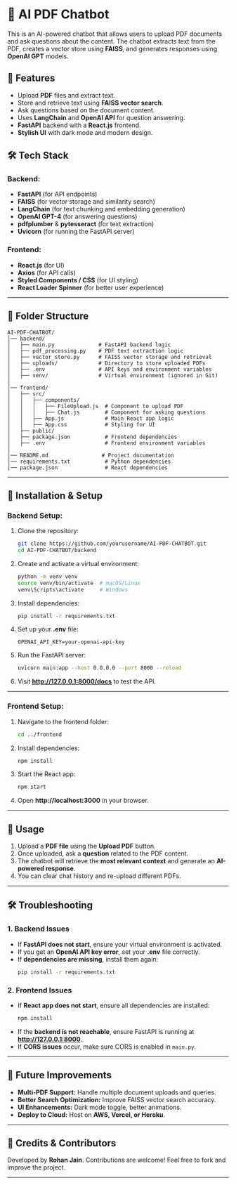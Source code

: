 # 📄 AI PDF Chatbot

This is an AI-powered chatbot that allows users to upload PDF documents and ask questions about the content. The chatbot extracts text from the PDF, creates a vector store using **FAISS**, and generates responses using **OpenAI GPT** models.

## 🚀 Features
- Upload **PDF** files and extract text.
- Store and retrieve text using **FAISS vector search**.
- Ask questions based on the document content.
- Uses **LangChain** and **OpenAI API** for question answering.
- **FastAPI** backend with a **React.js** frontend.
- **Stylish UI** with dark mode and modern design.

## 🛠️ Tech Stack
### Backend:
- **FastAPI** (for API endpoints)
- **FAISS** (for vector storage and similarity search)
- **LangChain** (for text chunking and embedding generation)
- **OpenAI GPT-4** (for answering questions)
- **pdfplumber** & **pytesseract** (for text extraction)
- **Uvicorn** (for running the FastAPI server)

### Frontend:
- **React.js** (for UI)
- **Axios** (for API calls)
- **Styled Components / CSS** (for UI styling)
- **React Loader Spinner** (for better user experience)

---

## 📂 Folder Structure

```
AI-PDF-CHATBOT/
│── backend/
│   ├── main.py              # FastAPI backend logic
│   ├── pdf_processing.py    # PDF text extraction logic
│   ├── vector_store.py      # FAISS vector storage and retrieval
│   ├── uploads/             # Directory to store uploaded PDFs
│   ├── .env                 # API keys and environment variables
│   ├── venv/                # Virtual environment (ignored in Git)
│
│── frontend/
│   ├── src/
│   │   ├── components/
│   │   │   ├── FileUpload.js  # Component to upload PDF
│   │   │   ├── Chat.js        # Component for asking questions
│   │   ├── App.js             # Main React app logic
│   │   ├── App.css            # Styling for UI
│   ├── public/
│   ├── package.json           # Frontend dependencies
│   ├── .env                   # Frontend environment variables
│
│── README.md                 # Project documentation
│── requirements.txt           # Python dependencies
│── package.json               # React dependencies
```

---

## 🔧 Installation & Setup

### Backend Setup:
1. Clone the repository:
   ```bash
   git clone https://github.com/yourusername/AI-PDF-CHATBOT.git
   cd AI-PDF-CHATBOT/backend
   ```
2. Create and activate a virtual environment:
   ```bash
   python -m venv venv
   source venv/bin/activate  # macOS/Linux
   venv\Scripts\activate     # Windows
   ```
3. Install dependencies:
   ```bash
   pip install -r requirements.txt
   ```
4. Set up your **.env** file:
   ```
   OPENAI_API_KEY=your-openai-api-key
   ```
5. Run the FastAPI server:
   ```bash
   uvicorn main:app --host 0.0.0.0 --port 8000 --reload
   ```
6. Visit **http://127.0.0.1:8000/docs** to test the API.

---

### Frontend Setup:
1. Navigate to the frontend folder:
   ```bash
   cd ../frontend
   ```
2. Install dependencies:
   ```bash
   npm install
   ```
3. Start the React app:
   ```bash
   npm start
   ```
4. Open **http://localhost:3000** in your browser.

---

## 🚀 Usage
1. Upload a **PDF file** using the **Upload PDF** button.
2. Once uploaded, ask a **question** related to the PDF content.
3. The chatbot will retrieve the **most relevant context** and generate an **AI-powered response**.
4. You can clear chat history and re-upload different PDFs.

---

## 🛠️ Troubleshooting
### 1. **Backend Issues**
- If **FastAPI does not start**, ensure your virtual environment is activated.
- If you get an **OpenAI API key error**, set your **.env** file correctly.
- If **dependencies are missing**, install them again:
  ```bash
  pip install -r requirements.txt
  ```

### 2. **Frontend Issues**
- If **React app does not start**, ensure all dependencies are installed:
  ```bash
  npm install
  ```
- If the **backend is not reachable**, ensure FastAPI is running at **http://127.0.0.1:8000**.
- If **CORS issues** occur, make sure CORS is enabled in `main.py`.

---

## 🎯 Future Improvements
- **Multi-PDF Support:** Handle multiple document uploads and queries.
- **Better Search Optimization:** Improve FAISS vector search accuracy.
- **UI Enhancements:** Dark mode toggle, better animations.
- **Deploy to Cloud:** Host on **AWS, Vercel, or Heroku**.

---

## 🎉 Credits & Contributors
Developed by **Rohan Jain**. Contributions are welcome! Feel free to fork and improve the project.

---


